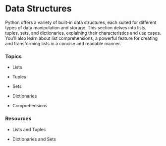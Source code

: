 # Data Structures

Python offers a variety of built-in data structures, each suited for different types of data manipulation and storage. This section delves into lists, tuples, sets, and dictionaries, explaining their characteristics and use cases. You'll also learn about list comprehensions, a powerful feature for creating and transforming lists in a concise and readable manner.

### Topics

- Lists

- Tuples

- Sets

- Dictionaries

- Comprehensions


### Resources

- Lists and Tuples

- Dictionaries and Sets
